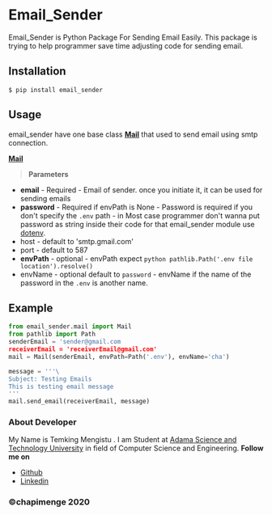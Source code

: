 # Email_Sender
Email_Sender is Python Package For Sending Email Easily. This package is trying to help programmer save time adjusting code for sending email.

## Installation 
```shell
$ pip install email_sender
```

## Usage 
email_sender have one base class [**Mail**](https://github.com/chapimenge3/Email_Sender/blob/282a0a499b9940db071e1a9beb33d2b375d2ea70/email_sender/mail.py#L6) that used to send email using smtp connection. 

[**Mail**](https://github.com/chapimenge3/Email_Sender/blob/282a0a499b9940db071e1a9beb33d2b375d2ea70/email_sender/mail.py#L6) 
   > **Parameters**
   - **email** - Required 
           - Email of sender. once you initiate it, it can be used for sending emails
   - **password** - Required if envPath is None
              - Password is required if you don't specify the `.env` path 
              - in Most case programmer don't wanna put password as string inside their code for that email_sender module use [dotenv](https://github.com/pedroburon/dotenv). 
   - host - default to 'smtp.gmail.com'
   - port - default to 587
   - **envPath** - optional 
             - envPath expect `python pathlib.Path('.env file location').resolve()`
   - envName - optional default to `password` 
             - envName if the name of the password in the `.env` is another name.


## Example
```python
from email_sender.mail import Mail
from pathlib import Path
senderEmail = 'sender@gmail.com
receiverEmail = 'receiverEmail@gmail.com'
mail = Mail(senderEmail, envPath=Path('.env'), envName='cha')

message = '''\
Subject: Testing Emails 
This is testing email message 
'''
mail.send_email(receiverEmail, message)
```

### About Developer 
My Name is Temking Mengistu . I am Student at [Adama Science and Technology University](http://www.astu.edu.et/) in field of Computer Science and Engineering. 
**Follow me on** 
   - [Github](https://github.com/chapimenge3)
   - [Linkedin](https://www.linkedin.com/in/chapi-menge/)

### ©chapimenge 2020